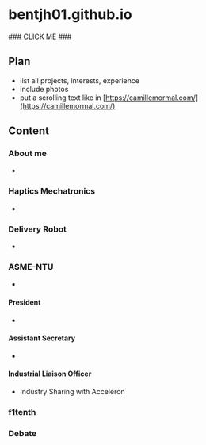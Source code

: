 # bentjh01.github.io

[### CLICK ME ###](https://bentjh01.github.io/)

## Plan
- list all projects, interests, experience
- include photos
- put a scrolling text like in [https://camillemormal.com/](https://camillemormal.com/)

## Content
### About me
- 
### Haptics Mechatronics 
- 
### Delivery Robot
- 
### ASME-NTU
- 
#### President
- 
#### Assistant Secretary
- 
#### Industrial Liaison Officer
- Industry Sharing with Acceleron
### f1tenth
### Debate